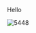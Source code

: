 Hello 

![5448](https://github.com/ShivangiiDixit/iNotebook/assets/140607060/e207eb0c-d50d-4b78-a569-03e0bde2ac1b)
